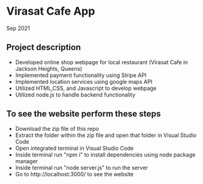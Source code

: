 <h1> Virasat Cafe App </h1>
<p> Sep 2021 </p>

 <h2> Project description </h2>

<ul> 
<li> Developed online shop webpage for local restaurant (Virasat Cafe in Jackson Heights, Queens) </li>
  <li> Implemented payment functionality using Stripe API </li>
  <li> Implemented location services using google maps API </li> 
  <li> Utilized HTML,CSS, and Javascript to develop webpage </li>
  <li> Utilized node.js to handle backend functionality </li> 
 </ul> 

<h2> To see the website perform these steps </h2>

<ul> 
  <li> Download the zip file of this repo </li>
  <li> Extract the folder within the zip file and open that folder in Visual Studio Code </li>
  <li> Open integrated terminal in Visual Studio Code </li>
  <li> Inside terminal run "npm i" to install dependencies using node package manager </li>
  <li> Inside terminal run "node server.js" to run the server </li>
  <li> Go to http://localhost:3000/ to see the website </li>
</ul>
